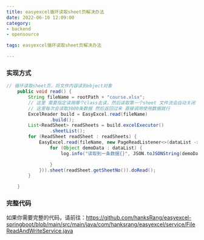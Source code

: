 ```yaml
---
title: easyexcel循环读取sheet页解决办法
date: 2022-06-10 12:09:00
category:
- backend
- opensource

tags: easyexcel循环读取sheet页解决办法

---
```


### 实现方式

```java
// 循环读取sheet页，将文件内容读到object对象
    public void read() {
        String fileName = rootPath + "course.xlsx";
        // 这里 需要指定读用哪个class去读，然后读取第一个sheet 文件流会自动关闭
        // 这里每次会读取3000条数据 然后返回过来 直接调用使用数据就行
        ExcelReader build = EasyExcel.read(fileName)
                .build();
        List<ReadSheet> readSheets = build.excelExecutor()
                .sheetList();
        for (ReadSheet readSheet : readSheets) {
            EasyExcel.read(fileName, new PageReadListener<>(dataList -> {
                for (Object demoData : dataList) {
                    log.info("读取到一条数据{}", JSON.toJSONString(demoData));

                }
            })).sheet(readSheet.getSheetNo()).doRead();
        }

    }
```

### 完整代码
如果你需要完整的代码，请前往：https://github.com/hanksRang/easyexcel-springboot/blob/main/src/main/java/com/hanksrang/easyexcel/service/FileReadAndWriteService.java